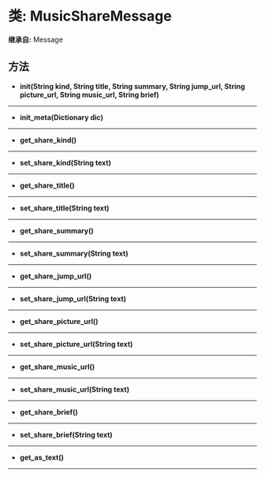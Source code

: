 # 类: MusicShareMessage  
  
**继承自:** Message  
  
## 方法 
  
- **init(String kind, String title, String summary, String jump_url, String picture_url, String music_url, String brief)**  
  
---  
  
- **init_meta(Dictionary dic)**  
  
---  
  
- **get_share_kind()**  
  
---  
  
- **set_share_kind(String text)**  
  
---  
  
- **get_share_title()**  
  
---  
  
- **set_share_title(String text)**  
  
---  
  
- **get_share_summary()**  
  
---  
  
- **set_share_summary(String text)**  
  
---  
  
- **get_share_jump_url()**  
  
---  
  
- **set_share_jump_url(String text)**  
  
---  
  
- **get_share_picture_url()**  
  
---  
  
- **set_share_picture_url(String text)**  
  
---  
  
- **get_share_music_url()**  
  
---  
  
- **set_share_music_url(String text)**  
  
---  
  
- **get_share_brief()**  
  
---  
  
- **set_share_brief(String text)**  
  
---  
  
- **get_as_text()**  
  
---  
  

